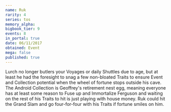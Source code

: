 ```yaml
---
name: Ruk
rarity: 4
series: tos
memory_alpha:
bigbook_tier: 9
events: 8
in_portal: true
date: 06/11/2017
obtained: Event
mega: false
published: true
---
```


Lurch no longer butlers your Voyages or daily Shuttles due to age, but at least he had the foresight to snag a few non-bloated Traits to ensure Event and Collection potential when the wheel of fortune stops outside his cave. The Android Collection is Geoffrey's retirement nest egg, meaning everyone has at least some reason to Fuse up and Immortalize Ferguson and waiting on the rest of his Traits to hit is just playing with house money. Ruk could hit the Grand Slam and go four-for-four with his Traits if fortune smiles on him.
